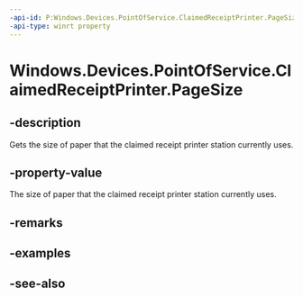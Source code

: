 ----api-id: P:Windows.Devices.PointOfService.ClaimedReceiptPrinter.PageSize
-api-type: winrt property
---<!-- Property syntaxpublic Windows.Foundation.Size PageSize { get; }--># Windows.Devices.PointOfService.ClaimedReceiptPrinter.PageSize## -descriptionGets the size of paper that the claimed receipt printer station currently uses.## -property-valueThe size of paper that the claimed receipt printer station currently uses.## -remarks## -examples## -see-also